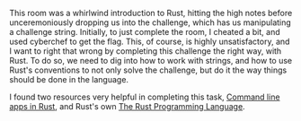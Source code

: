 This room was a whirlwind introduction to Rust, hitting the high notes before unceremoniously dropping us into the challenge, which has us manipulating a challenge string. Initially, to just complete the room, I cheated a bit, and used cyberchef to get the flag.  This, of course, is highly unsatisfactory, and I want to right that wrong by completing this challenge the right way, with Rust. To do so, we need to dig into how to work with strings, and how to use Rust's conventions to not only solve the challenge, but do it the way things should be done in the language.

I found two resources very helpful in completing this task, [Command line apps in Rust](https://rust-cli.github.io/book/tutorial/setup.html), and Rust's own [The Rust Programming Language](https://doc.rust-lang.org/book/).
